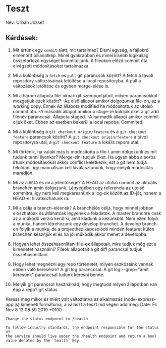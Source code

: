 # Teszt

Név: Urbán József

## Kérdések:

1. Mit értünk egy `commit` alatt, mit tartalmaz?
Elemi egység, a fájlokról elmentett pillanatkép. Minél gyakrabban és minél kisebb logikailag összetartozó egységet kommitoljunk. A fileokon előző commit óta elvégzett módosításokat tartalmazza.

1. Mi a különbség a `fetch` es `pull` git parancsok között?
A fetch a távoli repository változásainak letöltése a local repositoryba.
A pull a változások letöltése és egyben merge-elése is.

1. Mi a három állapota file-oknak git szempontjából, milyen parancsokkal mozgatjuk ezek között?
-Az első állapot amikor dolgozunka file-on, az a working copy. Ennek Az állapota modified ha módosítottuk az utolsó commit óta.
-A második állapot amikor a stage-re küldjük őket a git add filenév paranccsal. Állapota staged.
-A harmadik állapot amikor commit-oljuk őket. Ebben az esetben bekerül a local repoba. Commited.

1. Mi a különbség a `git checkout origin/feature` és a `git checkout feature` parancsok között?
A `git checkout origin/feature` a távoli repositoryra utal, a `git checkout feature` a lokális repora utal.

1. Mi történik, ha valaki más is módosította a file-t amin dolgozunk és mit tudunk tenni ilyenkor?
Merge-elni tudjuk őket. Ha ugyan abba a sorba írtunk módosításokat akkor conflict keletkezik, ezt a git nem tudja feloldani, így manuálisan kell kiválasztanunk, hogy melyik módosítás maradjon.

1. Mi az a `HEAD` és mi a jelentősége?
A HEAD az utolsó commit az aktuális branchen amin dolgozunk. Lényegében egy referencia az utolsó commitra, így nem kell megkeresnünk a log-ok között az ID-ját, hanem a HEAD-el hivatkozhatunk rá.

1. Mi a célja a branch-elésnek?
A branchelés célja, hogy minnél jobban eloszhatóak és átláhatóak legyenek a feladatok. A master branchre csak az a működő verzió kerül ki, amit kiadunk a kezünkből. Nem ezen folyik a munka, hanem létrehozunk egy develop branchet. A develop branch-en folyik a munka, de a projecthez kapcsolódó minden featuret külön branchen készítjük el és ha jól működik akkor mehet a developba.

1. Hogyan lehet összehasonlítani file-ok állapotait, mire tudjuk még ezt a kimenetet használni?
Fileok állapotait a git diff parancsal tudjuk összehasonlítani.

1. Hogy lehet megnézni egy repo történetét, milyen eszközeink vannak ebben való keresésre?
A git log paranccsal. A git log --grep="amit keresünk" paranccsal tudunk keresni benne.


1. Melyik git parancsot használnád, hogy megtudd milyen állapotban van épp a repo?
git status

Keress meg mikor és miért volt változtatva az alkalmazás (node-express-app.js) kimeneti formátuma, a választ a teszt.md végén add meg:
Date:   Fri Nov 8 13:08:59 2019 +0100

    Change the status endpoint to /health
    
    To follow industry standards, the endpoint responsible for the status of
    the service should live under the /health endpoint and return a bool
    value denoted by the `health` key.



